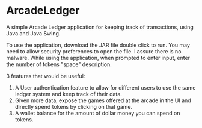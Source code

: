 # ArcadeLedger

A simple Arcade Ledger application for keeping track of transactions, using Java and Java Swing. 

To use the application, download the JAR file double click to run. You may need to allow security preferences to open the file. I assure there is no malware. 
While using the application, when prompted to enter input, enter the number of tokens "space" description. 

3 features that would be useful:

1. A User authentication feature to allow for different users to use the same ledger system and keep track of their data. 
2. Given more data, expose the games offered at the arcade in the UI and directly spend tokens by clicking on that game. 
3. A wallet balance for the amount of dollar money you can spend on tokens. 


